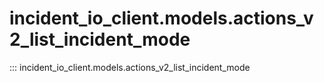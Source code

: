 # incident_io_client.models.actions_v2_list_incident_mode

::: incident_io_client.models.actions_v2_list_incident_mode
